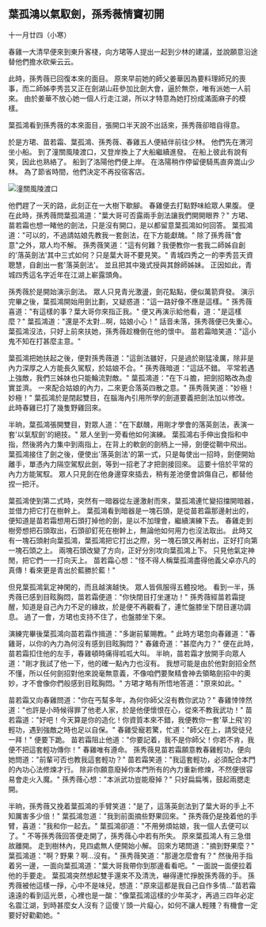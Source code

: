 葉孤鴻以氣馭劍，孫秀薇情竇初開
------------------------------

十一月廿四（小寒）

春雞一大清早便來到東升客棧，向方珺等人提出一起到少林的建議，並說願意沿途替他們擔水砍柴云云。

此時，孫秀薇已回復本來的面目。
原來早前她的師父姜華因為要料理師兄的喪事，而二師姊李秀芸又正在劍湖山莊參加比劍大會，逼於無奈，唯有派她一人前來。
由於姜華不放心她一個人行走江湖，所以才特意為她打扮成滿面麻子的模樣。

葉孤鴻看到孫秀薇的本來面目，張開口半天說不出話來，孫秀薇卻暗自得意。

於是方珺、苗若霜、葉孤鴻、孫秀薇、春雞五人便結伴前往少林。
他們先在渭河坐小船。
到了潼關風陵渡口，又登岸換上了大船繼續進發。
在船上彼此有說有笑，因此也熟絡了。
船到了洛陽他們便上岸。
在洛陽稍作停留便騎馬直奔嵩山少林。
為了節省時間，他們決定不再投宿客店。

![潼關風陵渡口](http://www.likefar.com/attached/image/20121115/50a45dedeb23b.jpg)

他們趕了一天的路，此刻正在一大樹下歇腳。
春雞便去打點野味給眾人果腹。
便在此時，孫秀薇問葉孤鴻道："葉大哥可否露兩手劍法讓我們開開眼界？"
方珺、苗若霜也想一睹他的劍法，只是沒有開口，是以都留意葉孤鴻如何回答。
葉孤鴻道："可以的，不過請姑娘先教我一套劍法，在下方能獻醜。"
除了孫秀薇"會意"之外，眾人均不解。
孫秀薇笑道："這有何難？我便教你一套我二師姊自創的'落英劍法'其中三式如何？只是葉大哥不要見笑。"
青城四秀之一的李秀芸天資聰慧，自創出一套'落英劍法'。
並且把其中幾式授與其餘師姊妹。
正因如此，青城四秀這名字近年在江湖上嶄露頭角。

孫秀薇於是開始演示劍法。
眾人只見青光激盪，劍花點點，便似萬箭齊發。
演示完畢之後，葉孤鴻開始用劍比劃，又疑惑道："這一路好像不應是這樣。"
孫秀薇喜道："有這樣的事？葉大哥你來指正我。"
便又再演示給他看，道："是這樣麼？"
葉孤鴻道："還是不太對...啊，姑娘小心！"
話音未落，孫秀薇便已失重心。
葉孤鴻沒法，只好上前來扶她，孫秀薇趁機倒在他的懷中。
苗若霜暗笑道："這小鬼不知在打甚麼主意。"

葉孤鴻把她扶起之後，便對孫秀薇道："這劍法雖好，只是過於剛猛凌厲，除非是內力深厚之人方能長久駕馭，於姑娘不合。"
孫秀薇暗道："這話不錯。
平常若遇上強敵，我們三姊妹也只能輪流對敵。"
葉孤鴻道："在下斗膽，把劍招略改為虛實並濟。
一來配合姑娘的內力，二來更合落英四散之意。"
孫秀薇笑道："妙極！妙極！"
葉孤鴻於是閉起雙目，在腦海內引用所學的劍道要義把劍法加以修改。
此時春雞已打了幾隻野雞回來。

半晌，葉孤鴻張開雙目，對眾人道："在下獻醜，用剛才學會的落英劍法，表演一套'以氣馭劍'的絕技。"
眾人坐到一旁看他如何演練。
葉孤鴻右手伸出食指和中指，然後將內力集中到兩指上，在背上的軟劍的劍柄上一掃，劍便從鞘中飛出。
葉孤鴻接住了劍之後，便使出'落英劍法'的第一式，只是每使出一招時，劍便開始離手，單憑內力隔空駕馭此劍，等到一招老了才把劍接回來。
這要十倍於平常的內力方能駕馭。
眾人只見劍在他身邊穿來插去，稍有差池便會誤傷自己，都替他捏一把汗。

葉孤鴻使到第二式時，突然有一暗器從左邊激射而來，葉孤鴻連忙變招擋開暗器，並借力把它打在樹幹上。
葉孤鴻看到暗器是一塊石頭，是從苗若霜那邊射出的，便知道是苗若霜想用石頭打掉他的劍，是以不加理會，繼續演練下去。
春雞走到樹旁想把石頭取出，石頭卻釘死在樹幹上，無論他如何用力也沒法取出。
此時又有一塊石頭射向葉孤鴻，葉孤鴻把它打出之際，另一塊石頭又再射出，正好打向第一塊石頭之上。
兩塊石頭改變了方向，正好分別攻向葉孤鴻上下。
只見他氣定神閒，把它們一一打向天上。
苗若霜心想："怪不得人稱葉孤鴻盡得他義父卓亦凡的真傳！看來更是青出於藍勝於藍！"

但見葉孤鴻氣定神閑的，而且越演越快。
眾人皆佩服得五體投地。
看到一半，孫秀薇已感到目眩胸悶，苗若霜便道："你快閉目打坐運功！"
孫秀薇經苗若霜提醒，知道是自己內力不足的緣故，於是便不再觀看了，連忙盤膝坐下閉目運功調息。
過了一會，方珺也支持不住了，也盤膝坐下來。

演練完畢後葉孤鴻向苗若霜作揖道："多謝前輩賜教。"
此時方珺忽向春雞道："春雞哥，以你的內力為何沒有感到目眩胸悶？"
春雞奇道："甚麼內力？"
便在此時，苗若霜扣住他的左手，春雞頓時痛得呱呱大叫。
半晌，苗若霜才放開手向眾人道："剛才我試了他一下，他的確一點內力也沒有。
我想可能是由於他對劍招全然不懂，所以任何劍招對他來說毫無意義，不像咱們要聚精會神去領略劍招中的奧妙，才不會像你們般感到目眩胸悶。"
方珺才略有所悟地答道："原來如此。"

苗若霜又向春雞問道："你在丐幫多年，為何你師父沒有教你武功？"
春雞悻悻然道："也許是小時候得罪了他老人家，於是他便懷恨在心，從來不教我武功！"
苗若霜道："好吧！今天算是你的造化！你資質本來不錯，我便教你一套'草上飛'的輕功，遇到強敵之時也足以自保。"
春雞受寵若驚，忙道："師父在上，請受徒兒一拜！"
便要下跪。
苗若霜阻止他道："你要記着，我不是你師父！你若不肯，我便不把這套輕功傳你！"
春雞唯有遵命。
孫秀薇見苗若霜願意教春雞輕功，便向她問道："前輩可否也教我這套輕功？"
苗若霜笑道："我這套輕功，必須配合本門的內功心法修煉才行。
除非你願意廢掉你本門所有的內力重新修煉，不然便很容易會走火入魔。"
孫秀薇心想："本派武功豈能廢掉？"
只好扁扁嘴，鼓起兩腮走開。

半晌，孫秀薇又挽着葉孤鴻的手臂笑道："是了，這落英劍法到了葉大哥的手上不知厲害多少倍！"
葉孤鴻忽道："我到前面摘些野果回來。"
孫秀薇仍是挽着他的手臂，喜道："我和你一起去。"
葉孤鴻卻道："不用勞煩姑娘，我一個人去便可以了。"
不等孫秀薇回答便走開了，孫秀薇心中若有所失。
原來葉孤鴻人有三急借故離開。
走到樹林內，見四處無人便開始小解。
回來方珺問道："摘到野果麼？"
葉孤鴻道："啊？野果？啊...沒有。"
孫秀薇笑道："那邊怎麼會有？"
然後用手指着另一邊，一面向葉孤鴻道："葉大哥我帶你到那邊看看吧。"
一面說一面便拉着他的手要走。
葉孤鴻突然想起雙手還來不及清洗，嚇得連忙掙脫孫秀薇的手。
孫秀薇被他這樣一掙，心中不是味兒，想道："原來這都是我自己自作多情..."苗若霜遠遠的看到這光景，心裡也是一酸："像葉孤鴻這樣的少年英才，再過三四年必定名震江湖，到時甚麼女人沒有？這傻丫頭一片癡心，如何不讓人輕賤？有機會一定要好好勸勸她。"
